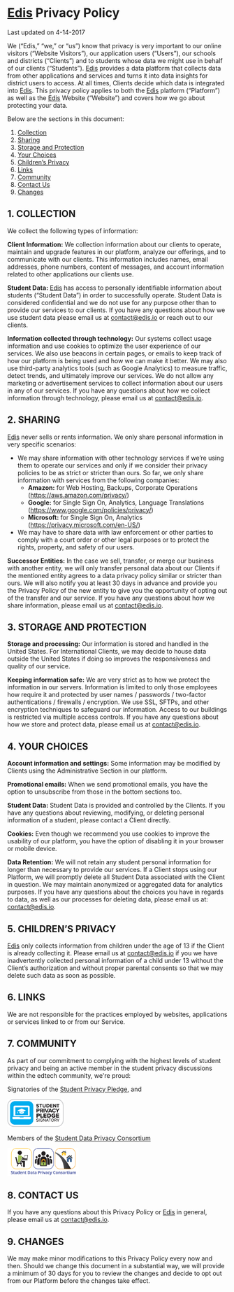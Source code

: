 # [Edis](http://edis.io) Privacy Policy
Last updated on 4-14-2017

We (“Edis,” “we,” or “us”) know that privacy is very important to our online visitors (“Website Visitors”), our application users (“Users”), our schools and districts (“Clients”) and to students whose data we might use in behalf of our clients (“Students”). [Edis](http://edis.io) provides a data platform that collects data from other applications and services and turns it into data insights for district users to access. At all times, Clients decide which data is integrated into [Edis](http://edis.io). This privacy policy applies to both the [Edis](http://edis.io) platform (“Platform”) as well as the [Edis](http://edis.io) Website (“Website”) and covers how we go about protecting your data.

Below are the sections in this document:
1.	[Collection](#collection)
2.	[Sharing](#sharing)
3.	[Storage and Protection](#storage)
4.	[Your Choices](#choices)
5.	[Children’s Privacy](#children)
6.	[Links](#links)
7. [Community](#community)
8.	[Contact Us](#contact)
9.	[Changes](#changes)

## 1. COLLECTION <a name="collection"></a>
We collect the following types of information:

**Client Information:** We collection information about our clients to operate, maintain and upgrade features in our platform, analyze our offerings, and to communicate with our clients. This information includes names, email addresses, phone numbers, content of messages, and account information related to other applications our clients use.

**Student Data:** [Edis](http://edis.io) has access to personally identifiable information about students (“Student Data”) in order to successfully operate. Student Data is considered confidential and we do not use for any purpose other than to provide our services to our clients. If you have any questions about how we use student data please email us at contact@edis.io or reach out to our clients.

**Information collected through technology:** Our systems collect usage information and use cookies to optimize the user experience of our services. We also use beacons in certain pages, or emails to keep track of how our platform is being used and how we can make it better. We may also use third-party analytics tools (such as Google Analytics) to measure traffic, detect trends, and ultimately improve our services. We do not allow any marketing or advertisement services to collect information about our users in any of our services. 
If you have any questions about how we collect information through technology, please email us at contact@edis.io.

## 2. SHARING <a name="sharing"></a>
[Edis](http://edis.io) never sells or rents information. We only share personal information in very specific scenarios:

- We may share information with other technology services if we’re using them to operate our services and only if we consider their privacy policies to be as strict or stricter than ours. So far, we only share information with services from the following companies:
  * **Amazon:** for Web Hosting, Backups, Corporate Operations (https://aws.amazon.com/privacy/)
  * **Google:** for Single Sign On, Analytics, Language Translations (https://www.google.com/policies/privacy/)
  * **Microsoft:** for Single Sign On, Analytics (https://privacy.microsoft.com/en-US/)
-	We may have to share data with law enforcement or other parties to comply with a court order or other legal purposes or to protect the rights, property, and safety of our users.

**Successor Entities:** In the case we sell, transfer, or merge our business with another entity, we will only transfer personal data about our Clients if the mentioned entity agrees to a data privacy policy similar or stricter than ours. We will also notify you at least 30 days in advance and provide you the Privacy Policy of the new entity to give you the opportunity of opting out of the transfer and our service.
If you have any questions about how we share information, please email us at contact@edis.io.

## 3. STORAGE AND PROTECTION <a name="storage"></a>

**Storage and processing:** Our information is stored and handled in the United States. For International Clients, we may decide to house data outside the United States if doing so improves the responsiveness and quality of our service.

**Keeping information safe:** We are very strict as to how we protect the information in our servers. Information is limited to only those employees how require it and protected by user names / passwords / two-factor authentications / firewalls / encryption. We use SSL, SFTPs, and other encryption techniques to safeguard our information. Access to our buildings is restricted via multiple access controls.
If you have any questions about how we store and protect data, please email us at contact@edis.io.

## 4. YOUR CHOICES <a name="choices"></a>

**Account information and settings:**  Some information may be modified by Clients using the Administrative Section in our platform. 

**Promotional emails:** When we send promotional emails, you have the option to unsubscribe from those in the bottom sections too.

**Student Data:** Student Data is provided and controlled by the Clients. If you have any questions about reviewing, modifying, or deleting personal information of a student, please contact a Client directly.

**Cookies:** Even though we recommend you use cookies to improve the usability of our platform, you have the option of disabling it in your browser or mobile device.

**Data Retention:** We will not retain any student personal information for longer than necessary to provide our services. If a Client stops using our Platform, we will promptly delete all Student Data associated with the Client in question. We may maintain anonymized or aggregated data for analytics purposes.
If you have any questions about the choices you have in regards to data, as well as our processes for deleting data, please email us at: contact@edis.io.

## 5. CHILDREN’S PRIVACY <a name="children"></a>
[Edis](http://edis.io) only collects information from children under the age of 13 if the Client is already collecting it. 
Please email us at contact@edis.io if you we have inadvertently collected personal information of a child under 13 without the Client’s authorization and without proper parental consents so that we may delete such data as soon as possible.

## 6. LINKS <a name="links"></a>
We are not responsible for the practices employed by websites, applications or services linked to or from our Service.

## 7. COMMUNITY <a name="community"></a>
As part of our commitment to complying with the highest levels of student privacy and being an active member in the student privacy discussions within the edtech community, we're proud:

Signatories of the [Student Privacy Pledge](https://studentprivacypledge.org/), and

<img src="https://github.com/edisio/docs/blob/master/assets/img/privacy_pledge_logo.png" alt="SPP" style="height: 64px;"/>

Members of the [Student Data Privacy Consortium](https://privacy.a4l.org/)

<img src="https://github.com/edisio/docs/blob/master/assets/img/sdpc_logo_web.png" alt="SDPC" style="height:64px;"/>

## 8. CONTACT US <a name="contact"></a>
If you have any questions about this Privacy Policy or [Edis](http://edis.io) in general, please email us at contact@edis.io.

## 9. CHANGES <a name="changes"></a>
We may make minor modifications to this Privacy Policy every now and then. Should we change this document in a substantial way, we will provide a minimum of 30 days for you to review the changes and decide to opt out from our Platform before the changes take effect.
